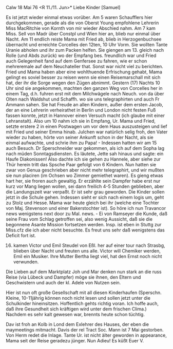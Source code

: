  Calw 18 Mai 76
 <R 11./11. Jun>*
Liebe Kinder [Samuel]

Es ist jetzt wieder einmal etwas vorüber. Am 5 waren Schaufflers hier durchgekommen, gerade als die von Oberst Young empfohlene Lehrerin Miss MacRitchie von Kornth von mir wieder Abschied nahm. Am 7 kam Miss. Sell von Madr über Constpl und Wien hier an, blieb nur einmal über Nacht. Am 11 endlich reiste Mama mit Fried ab, blieb in Herzogenbuchsee übernacht und erreichte Corcelles den 12ten, 10 Uhr Vorm. Sie wollten Tante Uranie abholen und ihr zum Packen helfen. Sie giengen am 13. gleich nach Rolle (und Abds zurück) wo der Empfang bes. freundlich war und Fried auch Gelegenheit fand auf dem Genfersee zu fahren, wie er schon mehreremale auf dem Neuchateller that. Sonst war nicht viel zu berichten. Fried und Mama haben aber eine wohlthuende Erfrischung gehabt, Mama gelingt es soviel besser zu reisen wenn sie einen Reisemarschall mit sich hat, der ihr die Sorge wegen den Zügen abnimmt. Gestern (17) Nachts 10 Uhr sind sie angekommen, machten den ganzen Weg von Corcelles her in einem Tag, d.h. fuhren erst mit dem Milchwägele nach Neuch. von da über Olten nach Waldshut und Schaffh. wo sie uns telegraphirten und auch Fr Ammann sahen. Sie hat Freude an allen Kindern, außer dem ersten Jacob, der an eine Lehrerin verheirathet in Berlin und London nicht festen Fuß fassen konnte, jetzt in Hannover einen Versuch macht (ich glaube mit einer Lehranstalt). Also um 10 nahm ich sie in Empfang, Ur. Mama und Fried, setzte erstere 2 in einen Postwagen um vor dem Haus auszusteigen und lief mit Fried und seiner Emma hinab. Julchen war natürlich selig froh, den Vater wieder zu haben, hörte von seiner Ankunft schon in der Nacht, als sie einmal aufwachte, und schrie ihm zu Papa! - Indessen hatten wir am 15 auch Besuch. Dr Sperschneider war gekommen, als ich auf dem Sopha lag nach müden Sonntagsdiensten. Es läutete, Jette sah hinaus und sagte: ein Haufe Diakonissen! Also dachte ich sie gehen zu Hannele, aber siehe zur Thür herein tritt das Spsche Paar gefolgt von 6 Kindern. Nun hatten sie zwar von Genua geschrieben aber nicht mehr telegraphirt, und wir mußten sie nun placiren (im Ochsen wo Zimmer gemiethet waren). Es gieng etwas hart her, sie froren auch gewaltig. Er erzählte sein Dampfer habe erst nur kurz vor Mang liegen wollen, sei dann freilich 4-5 Stunden geblieben, aber die Landungszeit war verpaßt. Er ist sehr grau geworden. Die Kinder sollen jetzt in die Schule gehen. Indessen sieht er sich nach einem logis um, geht zu Stolz und Hesse. Mama war heute gleich bei ihr (welche eine Tochter von Maj. Stevenson und einer Bakerstochter ist). So höre ich nun Travancor news wenigstens next door zu Mal. news. - Ei von Ramseyer die Kunde, daß seine Frau vom Schlag getroffen sei, also wenig Aussicht, daß sie die begonnene Asante Mission fortsetzen werden. Insp. ist eben in Stuttg zur Miss.cfz die ich aber nicht besuchte. Es freut uns sehr daß wenigstens das Deficit fort ist.

16. kamen Victor und Emil Steudel von Eßl. her auf einer tour nach Strasbg, blieben über Nacht und freuten uns alle. Victor will Chemiker werden, Emil ein Musiker. Ihre Mutter Bertha liegt viel, hat den Ernst noch nicht verwunden.

Die Lieben auf dem Marktplatz Joh und Mar denken nun stark an die russ Reise (via Lübeck und Dampfer) möge sie ihnen, den Eltern und Geschwistern und auch der kl. Adele von Nutzen sein.

Hier ist nun oft große Gesellschaft mit all diesen Kinderhaufen (Sperschn. Kleine, 10-11jährig können noch nicht lesen und sollen jetzt unter die Schulkinder hineinsitzen. Hoffentlich gehts richtig voran. Ich hoffe auch, daß ihre Gesundheit sich kräftigen wird unter dem frischen Clima.) Nachdem es sehr kalt gewesen war, brennts heute schon tüchtig.

Dav ist froh an Kolb in Lond dem Exlehrer des Hauses, der eben die maymeetings mitmacht. Davis der rel Tract Soc. Mann ist 7 Mai gestorben. Von Herm redet die Inlage. Tante Ur. ist nicht älter geworden in appearance, Mama seit der Reise geradezu jünger. Nun Adieu!
 Es küßt Euer V.
